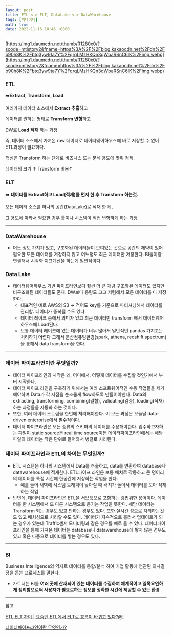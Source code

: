 ```yaml
---
layout: post
title: ETL <-> ELT, DataLake <-> DataWarehouse
tags: [빅데이터]
math: true
date: 2022-11-16 18:46 +0800
---
```




[https://img1.daumcdn.net/thumb/R1280x0/?scode=mtistory2&fname=https%3A%2F%2Fblog.kakaocdn.net%2Fdn%2Fb90h8K%2Fbtq3yw9ta7Y%2FqrqLMzHKQn3qWbaRSnC6lK%2Fimg.webp](https://img1.daumcdn.net/thumb/R1280x0/?scode=mtistory2&fname=https%3A%2F%2Fblog.kakaocdn.net%2Fdn%2Fb90h8K%2Fbtq3yw9ta7Y%2FqrqLMzHKQn3qWbaRSnC6lK%2Fimg.webp)

### ETL

➡️**Extract, Transform, Load**

여러가지 데이터 소스에서 **Extract 추출**하고

데이터를 원하는 형태로 **Transform 변형**하고

DW로 **Load 적재** 하는 과정

즉, 데이터 소스에서 가져온 raw 데이터로 데이터웨어하우스에 바로 저장할 수 없어 ETL과정이 필요하다.

핵심은 Transform 하는 단계로 비즈니스 또는 분석 용도에 맞춰 정제.

데이터의 크기 ↑ Transform 비용↑

### ELT

➡️ **데이터를 Extract하고 Load(적재)를 먼저 한 후 Transform 하는것.**

모든 데이터 소스를 하나의 공간(DataLake)로 적재 한 뒤,

그 용도에 따라서 필요한 경우 툴이나 시스템이 직접 변형하게 하는 과정

---

### DataWarehouse

- 어느 정도 가치가 있고, 구조화된 데이터들이 모여있는 곳으로 공간의 제약이 있어 필요한 모든 데이터를 저장하지 않고 어느정도 최근 데이터만 저장한다. BI툴이랑 연결해서 시각화 지표계산을 하는게 일반적이다.

### Data Lake

- 데이터웨어하우스 기반 파이프라인보다 훨씬 더 큰 개념 구조화된 데이터도 있지만 비구조화된 데이터들도 존재. DW보다 용량도 크고 저렴해서 모든 데이터를 다 저장한다.
    - 대표적인 예로 AWS의 S3 → 적어도 key를 기준으로 파티셔닝해서 데이터를 관리함. 데이터가 중복될 수도 있다.
    - 데이터 레이크 중에서 의미가 있고 최근 데이터만 transform 해서 데이터웨어하우스에 Load된다.
    - 보통 데이터 레이크에 있는 데이터가 너무 많아서 일반적인 pandas 가지고는 처리하기 어렵다 그래서 분산컴퓨팅환경(spark, athena, redshift spectrum)을 통해서 data transform을 한다.

---

### 데이터 파이프라인이란 무엇일까?

- 데이터 파이프라인의 시작은 왜, 어디에서, 어떻게 데이터를 수집할 것인가에서 부터 시작한다.
- 데이터 파이프 라인을 구축하기 위해서는 여러 소프트웨어적인 수동 작업들을 제거해야하며 Data가 각 지점을 순조롭게 flow하도록 만들어야한다. Data의 extracting, transforming, combining(결합), validating(검증), loading(적재)하는 과정들을 자동화 하는 것이다.
- 또한, 여러 데이터 스트림을 한번에 처리해야한다. 이 모든 과정은 오늘달 data-driven enterprise에서 필수적이다.
- 데이터 파이프라인은 모든 종류의 스키마의 데이터를 수용해야한다. 입수하고자하는 파일이 static source든 real time source이든 데이터파이프라인에서는 해당 파일의 데이터는 작은 단위로 들어와서 병렬로 처리된다.

### 데이터 파이프라인과 ETL의 차이는 무엇일까?

- ETL 시스템은 하나의 시스템에서 Data를 추출하고, data를 변환하여 database나 datawarehouse에 적재한다. ETL파이프 라인은 보통 배치로 작동하고 큰 덩어리의 데이터를 특정 시간에 한공간에 저장하는 작업을 한다.
    - 예를 들어 새벽에 시스템 트래픽이 낮아질 때 배치가 돌아서 데이터를 모아 적재하는 작업
- 반면에, 데이터 파이프라인은 ETL을 서브셋으로 포함하는 광법위한 용어이다. 데이터를 한 시스템에서 또 다른 시스템으로 옴기는 작업을 뜻한다. 해당 데이터는 Transform 되는 경우도 있고 안하는 경우도 있다. 또한 실시간 성으로 처리하는것도 있고 배치성으로 처리할 수도 있다. 데이터가 지속적으로 흘러서 업데이트가 되는 경우가 있는데 Traffic센서 모니터링과 같은 경우를 예로 들 수 있다. 데이터파이프라인을 통해 가져온 데이터는 database나 datawarehouse에 쌓지 않는 경우도 있고 혹은 다중으로 데이터를 쌓는 경우도 있다.

---

### BI

Business Intelligence의 약자로 데이터를 통합/분석 하여 기업 활동에 연관된 의사결정을 돕는 프로세스를 말한다. 

- 가트너는 BI를 **여러 곳에 산재되어 있는 데이터를 수집하여 체계적이고 일목요연하게 정리함으로써 사용자가 필요로하는 정보를 정확한 시간에 제공할 수 있는 환경**

---

참고

[ETL ELT 차이 | 요즘엔 ETL에서 ELT로 흐름이 바뀌고 있다?@!](https://pearlluck.tistory.com/650)

[데이터파이프라인이란 무엇인가?](https://blog.voidmainvoid.net/265)